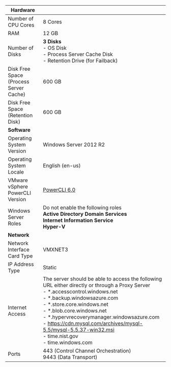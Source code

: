 | **Hardware** | |
| --- |---|
| Number of CPU Cores| 8 Cores |
| RAM| 12 GB|
| Number of Disks | **3 Disks** <br> - OS Disk<br> - Process Server Cache Disk<br> - Retention Drive (for Failback)|
| Disk Free Space (Process Server Cache) | 600 GB
| Disk Free Space (Retention Disk) | 600 GB|
| **Software** | |
| Operating System Version | Windows Server 2012 R2 |
| Operating System Locale | English (en-us)|
| VMware vSphere PowerCLI Version | [PowerCLI 6.0](https://developercenter.vmware.com/tool/vsphere_powercli/6.0 "PowerCLI 6.0")|
| Windows Server Roles | Do not enable the following roles <br> **Active Directory Domain Services** <br>**Internet Information Service** <br> **Hyper-V** |
| **Network** | |
| Network Interface Card Type | VMXNET3 |
| IP Address Type | Static |
| Internet Access | The server should be able to access the following URL either directly or through a Proxy Server <br> - \*.accesscontrol.windows.net<br> - \*.backup.windowsazure.com <br>- \*.store.core.windows.net<br> - \*.blob.core.windows.net<br> - \*.hypervrecoverymanager.windowsazure.com <br> - https://cdn.mysql.com/archives/mysql-5.5/mysql-5.5.37-win32.msi <br> - time.nist.gov <br> - time.windows.com |
| Ports | 443 (Control Channel Orchestration)<br>9443 (Data Transport)|
